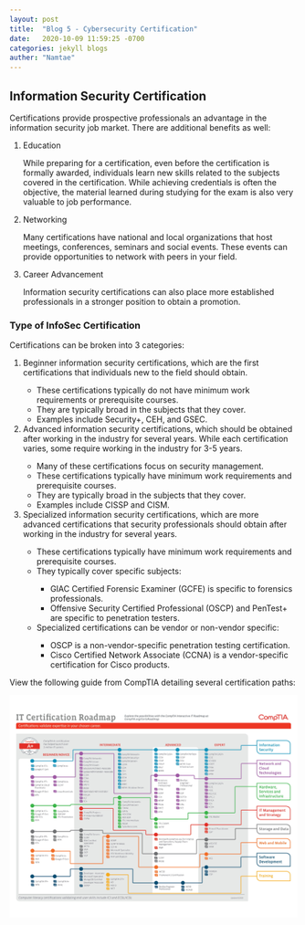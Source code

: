 ```yaml
---
layout: post
title:  "Blog 5 - Cybersecurity Certification"
date:   2020-10-09 11:59:25 -0700
categories: jekyll blogs
auther: "Namtae"
---
```

<html>
<h2>Information Security Certification</h2>
<p>Certifications provide prospective professionals an advantage in the information security job market. There are additional benefits as well:</p>
    <ol>
        <li>Education</li>
            <p>While preparing for a certification, even before the certification is formally awarded, individuals learn new skills related to the subjects covered in the certification.  While achieving credentials is often the objective, the material learned during studying for the exam is also very valuable to job performance.</p>
        <li>Networking</li>
            <p>Many certifications have national and local organizations that host meetings, conferences, seminars and social events. These events can provide opportunities to network with peers in your field.</p>
        <li>Career Advancement</li>
            <p>Information security certifications can also place more established professionals in a stronger position to obtain a promotion.</p>
    </ol>
<h3>Type of InfoSec Certification</h3>
<p>Certifications can be broken into 3 categories:</p>
    <ol>
        <li>Beginner information security certifications, which are the first certifications that individuals new to the field should obtain.</li>
        <ul>
            <li>These certifications typically do not have minimum work requirements or prerequisite courses.</li>
            <li>They are typically broad in the subjects that they cover.</li>
            <li>Examples include Security+, CEH, and GSEC.</li>
        </ul>
        <li>Advanced information security certifications, which should be obtained after working in the industry for several years. While each certification varies, some require working in the industry for 3-5 years.</li>
        <ul>
            <li>Many of these certifications focus on security management.</li>
            <li>These certifications typically have minimum work requirements and prerequisite courses.</li>
            <li>They are typically broad in the subjects that they cover.</li>
            <li>Examples include CISSP and CISM.</li>
        </ul>
        <li>Specialized information security certifications, which are more advanced certifications that security professionals should obtain after working in the industry for several years.</li>
        <ul>
            <li>These certifications typically have minimum work requirements and prerequisite courses.</li>
            <li>They typically cover specific subjects:</li>
                <ul>
                    <li>GIAC Certified Forensic Examiner (GCFE) is specific to forensics professionals.</li>
                    <li>Offensive Security Certified Professional (OSCP) and PenTest+ are specific to penetration testers.</li>
                </ul>
            <li>Specialized certifications can be vendor or non-vendor specific:</li>
                <ul>
                    <li>OSCP is a non-vendor-specific penetration testing certification.</li>
                    <li>Cisco Certified Network Associate (CCNA) is a vendor-specific certification for Cisco products.</li>
                </ul>
        </ul>
    </ol>

<p>View the following guide from CompTIA detailing several certification paths:</p>
<img src="https://github.com/namtaetech/namtaetech.github.io/blob/master/docs/_posts/assets/cert_roadmap.jpg?raw=true">

</html>